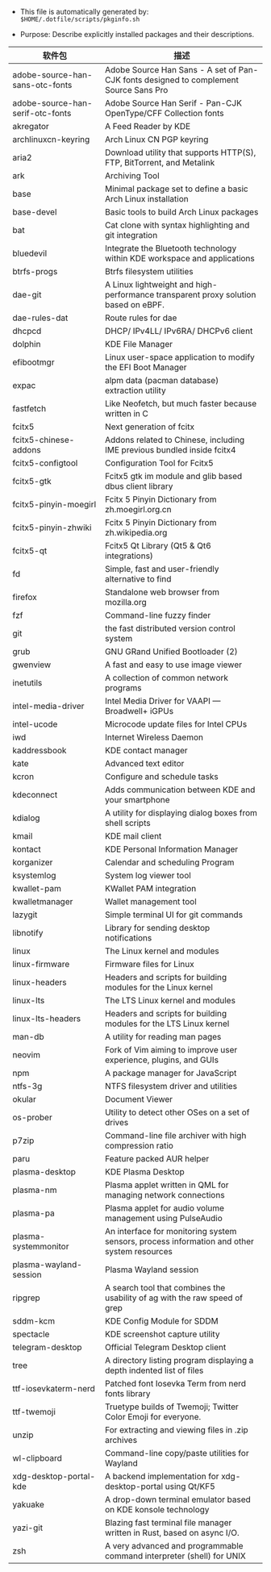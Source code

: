 * This file is automatically generated by: `$HOME/.dotfile/scripts/pkginfo.sh`

* Purpose: Describe explicitly installed packages and their descriptions.

| 软件包 | 描述 |
| ------- | ---- |
| adobe-source-han-sans-otc-fonts | Adobe Source Han Sans - A set of Pan-CJK fonts designed to complement Source Sans Pro |
| adobe-source-han-serif-otc-fonts | Adobe Source Han Serif - Pan-CJK OpenType/CFF Collection fonts |
| akregator | A Feed Reader by KDE |
| archlinuxcn-keyring | Arch Linux CN PGP keyring |
| aria2 | Download utility that supports HTTP(S), FTP, BitTorrent, and Metalink |
| ark | Archiving Tool |
| base | Minimal package set to define a basic Arch Linux installation |
| base-devel | Basic tools to build Arch Linux packages |
| bat | Cat clone with syntax highlighting and git integration |
| bluedevil | Integrate the Bluetooth technology within KDE workspace and applications |
| btrfs-progs | Btrfs filesystem utilities |
| dae-git | A Linux lightweight and high-performance transparent proxy solution based on eBPF. |
| dae-rules-dat | Route rules for dae |
| dhcpcd | DHCP/ IPv4LL/ IPv6RA/ DHCPv6 client |
| dolphin | KDE File Manager |
| efibootmgr | Linux user-space application to modify the EFI Boot Manager |
| expac | alpm data (pacman database) extraction utility |
| fastfetch | Like Neofetch, but much faster because written in C |
| fcitx5 | Next generation of fcitx |
| fcitx5-chinese-addons | Addons related to Chinese, including IME previous bundled inside fcitx4 |
| fcitx5-configtool | Configuration Tool for Fcitx5 |
| fcitx5-gtk | Fcitx5 gtk im module and glib based dbus client library |
| fcitx5-pinyin-moegirl | Fcitx 5 Pinyin Dictionary from zh.moegirl.org.cn |
| fcitx5-pinyin-zhwiki | Fcitx 5 Pinyin Dictionary from zh.wikipedia.org |
| fcitx5-qt | Fcitx5 Qt Library (Qt5 & Qt6 integrations) |
| fd | Simple, fast and user-friendly alternative to find |
| firefox | Standalone web browser from mozilla.org |
| fzf | Command-line fuzzy finder |
| git | the fast distributed version control system |
| grub | GNU GRand Unified Bootloader (2) |
| gwenview | A fast and easy to use image viewer |
| inetutils | A collection of common network programs |
| intel-media-driver | Intel Media Driver for VAAPI — Broadwell+ iGPUs |
| intel-ucode | Microcode update files for Intel CPUs |
| iwd | Internet Wireless Daemon |
| kaddressbook | KDE contact manager |
| kate | Advanced text editor |
| kcron | Configure and schedule tasks |
| kdeconnect | Adds communication between KDE and your smartphone |
| kdialog | A utility for displaying dialog boxes from shell scripts |
| kmail | KDE mail client |
| kontact | KDE Personal Information Manager |
| korganizer | Calendar and scheduling Program |
| ksystemlog | System log viewer tool |
| kwallet-pam | KWallet PAM integration |
| kwalletmanager | Wallet management tool |
| lazygit | Simple terminal UI for git commands |
| libnotify | Library for sending desktop notifications |
| linux | The Linux kernel and modules |
| linux-firmware | Firmware files for Linux |
| linux-headers | Headers and scripts for building modules for the Linux kernel |
| linux-lts | The LTS Linux kernel and modules |
| linux-lts-headers | Headers and scripts for building modules for the LTS Linux kernel |
| man-db | A utility for reading man pages |
| neovim | Fork of Vim aiming to improve user experience, plugins, and GUIs |
| npm | A package manager for JavaScript |
| ntfs-3g | NTFS filesystem driver and utilities |
| okular | Document Viewer |
| os-prober | Utility to detect other OSes on a set of drives |
| p7zip | Command-line file archiver with high compression ratio |
| paru | Feature packed AUR helper |
| plasma-desktop | KDE Plasma Desktop |
| plasma-nm | Plasma applet written in QML for managing network connections |
| plasma-pa | Plasma applet for audio volume management using PulseAudio |
| plasma-systemmonitor | An interface for monitoring system sensors, process information and other system resources |
| plasma-wayland-session | Plasma Wayland session |
| ripgrep | A search tool that combines the usability of ag with the raw speed of grep |
| sddm-kcm | KDE Config Module for SDDM |
| spectacle | KDE screenshot capture utility |
| telegram-desktop | Official Telegram Desktop client |
| tree | A directory listing program displaying a depth indented list of files |
| ttf-iosevkaterm-nerd | Patched font Iosevka Term from nerd fonts library |
| ttf-twemoji | Truetype builds of Twemoji; Twitter Color Emoji for everyone. |
| unzip | For extracting and viewing files in .zip archives |
| wl-clipboard | Command-line copy/paste utilities for Wayland |
| xdg-desktop-portal-kde | A backend implementation for xdg-desktop-portal using Qt/KF5 |
| yakuake | A drop-down terminal emulator based on KDE konsole technology |
| yazi-git | Blazing fast terminal file manager written in Rust, based on async I/O. |
| zsh | A very advanced and programmable command interpreter (shell) for UNIX |
